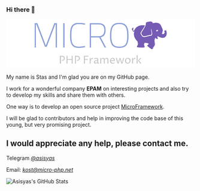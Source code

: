 ### Hi there 👋

![Logo](https://github.com/Micro-PHP/.github/blob/master/logo/png/logo-color-for-github-welcome.png?raw=true)

My name is Stas and I'm glad you are on my GitHub page.

I work for a wonderful company **EPAM** on interesting projects and also try to develop my skills and share them with others.

One way is to develop an open source project [MicroFramework](https://github.com/Micro-PHP).

I will be glad to contributors and help in improving the code base of this young, but very promising project.

## I would appreciate any help, please contact me.

Telegram *[@asisyas](https://t.me/asisyas)*

Email: *kost@micro-php.net*

![Asisyas's GitHub Stats](https://github-readme-stats.vercel.app/api?username=asisyas&include_all_commits=true)
